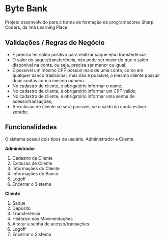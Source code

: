 # Byte Bank
Projeto desenvolvido para a turma de formação de programadores Sharp Coders, da Ímã Learning Place.

## Validações / Regras de Negócio
* É preciso ter saldo positivo para realizar saque e/ou transferência;
* O valor do saque/transferência, não pode ser maior do que o saldo disponível na conta, ou seja, precisa ser menor ou igual;
* É possível um mesmo CPF possuir mais de uma conta, como em qualquer banco tradicional, mas não é possível, o mesmo cliente possuir duas contas com o mesmo número.
* No cadastro de cliente, é obrigatório informar o nome;
* No cadastro de cliente, é obrigatório informar um CPF válido;
* No cadastro de cliente, é obrigatório informar uma senha de acesso/transações;
* A exclusão de cliente só será possível, se o saldo da conta estiver zerado;

## Funcionalidades
O sistema possui dois tipos de usuário. Administrador e Cliente.

**Administrador**
1. Cadastro de Cliente
2. Exclusão de Cliente
3. Informações do Cliente
4. Informações do Banco
5. Logoff
6. Encerrar o Sistema

**Cliente**
1. Saque
2. Depósito
3. Transferência
4. Histórico das Movimentações
5. Alterar a senha de acesso/transações
6. Logoff
7. Encerrar o Sistema

